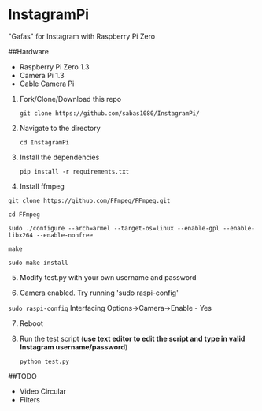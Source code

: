 # InstagramPi
"Gafas" for Instagram with Raspberry Pi Zero

##Hardware
- Raspberry Pi Zero 1.3
- Camera Pi 1.3
- Cable Camera Pi

1. Fork/Clone/Download this repo

    `git clone https://github.com/sabas1080/InstagramPi/`


2. Navigate to the directory

    `cd InstagramPi`


3. Install the dependencies

    `pip install -r requirements.txt`

4. Install ffmpeg

```
git clone https://github.com/FFmpeg/FFmpeg.git

cd FFmpeg

sudo ./configure --arch=armel --target-os=linux --enable-gpl --enable-libx264 --enable-nonfree

make

sudo make install
```


5. Modify test.py with your own username and password

6. Camera enabled. Try running 'sudo raspi-config'

`sudo raspi-config`
Interfacing Options->Camera->Enable - Yes

7. Reboot

8. Run the test script (**use text editor to edit the script and type in valid Instagram username/password**)

    `python test.py`



##TODO
- Video Circular
- Filters
